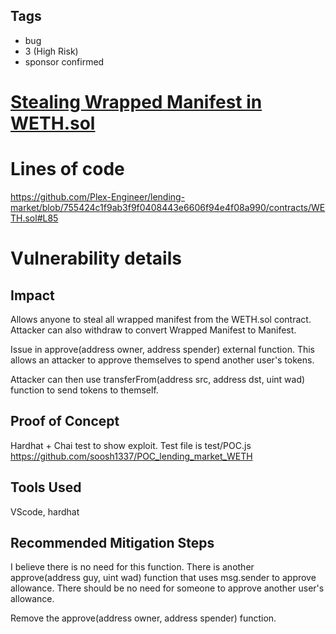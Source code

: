 ## Tags

- bug
- 3 (High Risk)
- sponsor confirmed

# [Stealing Wrapped Manifest in WETH.sol](https://github.com/code-423n4/2022-06-canto-findings/issues/19) 

# Lines of code

https://github.com/Plex-Engineer/lending-market/blob/755424c1f9ab3f9f0408443e6606f94e4f08a990/contracts/WETH.sol#L85


# Vulnerability details

## Impact
Allows anyone to steal all wrapped manifest from the WETH.sol contract. Attacker can also withdraw
to convert Wrapped Manifest to Manifest.

Issue in approve(address owner, address spender) external function. This allows an attacker to approve themselves to spend another user's tokens.

Attacker can then use transferFrom(address src, address dst, uint wad) function to send tokens to themself.

## Proof of Concept
Hardhat + Chai test to show exploit. Test file is test/POC.js
https://github.com/soosh1337/POC_lending_market_WETH


## Tools Used
VScode, hardhat

## Recommended Mitigation Steps
I believe there is no need for this function. There is another approve(address guy, uint wad) function that uses msg.sender to approve allowance. There should be no need for someone to approve another user's allowance.

Remove the approve(address owner, address spender) function.

